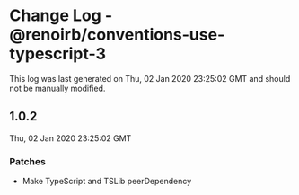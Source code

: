 # Change Log - @renoirb/conventions-use-typescript-3

This log was last generated on Thu, 02 Jan 2020 23:25:02 GMT and should not be manually modified.

## 1.0.2

Thu, 02 Jan 2020 23:25:02 GMT

### Patches

- Make TypeScript and TSLib peerDependency
